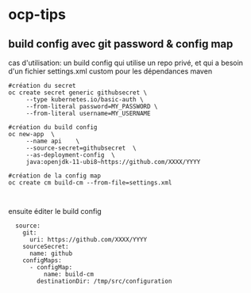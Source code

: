 # ocp-tips

## build config avec git password & config map

cas d'utilisation: un build config qui utilise un repo privé, et qui a besoin d'un fichier settings.xml custom pour les dépendances maven

```
#création du secret
oc create secret generic githubsecret \
	 --type kubernetes.io/basic-auth \
	 --from-literal password=MY_PASSWORD \
	 --from-literal username=MY_USERNAME

#création du build config
oc new-app  \
	 --name api    \
	 --source-secret=githubsecret  \
	 --as-deployment-config  \
	 java:openjdk-11-ubi8~https://github.com/XXXX/YYYY

#création de la config map
oc create cm build-cm --from-file=settings.xml



```
ensuite éditer le build config
```
  source:
    git:
      uri: https://github.com/XXXX/YYYY
    sourceSecret:
      name: github
    configMaps:
      - configMap:
          name: build-cm
        destinationDir: /tmp/src/configuration
```
